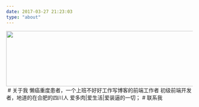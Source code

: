 ```yaml
---
date: 2017-03-27 21:23:03
type: "about"
---
```

<img src="https://ooo.0o0.ooo/2016/12/25/585f47161c33e.jpg" width="540" height="150">

<iframe frameborder="no" border="0" marginwidth="0" marginheight="0" width=0 height=0 src="//music.163.com/outchain/player?type=2&id=4894309&auto=1&height=66"></iframe>
# 关于我
懒癌重度患者，一个上班不好好工作写博客的前端工作者
初级前端开发者，地道的在合肥的四川人
爱多肉|爱生活|爱装逼的一切；
# 联系我
